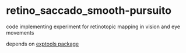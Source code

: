 # retino_saccado_smooth-pursuito
code implementing experiment for retinotopic mapping in vision and eye movements

depends on [exptools package](https://github.com/VU-Cog-Sci/exptools)